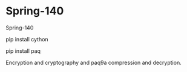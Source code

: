 # Spring-140
Spring-140

pip install cython 

pip install paq 

Encryption and cryptography and paq9a compression and decryption.


